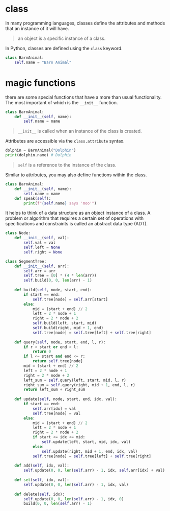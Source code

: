# class
In many programming languages, classes define the attributes and methods that an instance of it will have. 

> an object is a specific instance of a class.

In Python, classes are defined using the `class` keyword. 

```python
class BarnAnimal:
    self.name = "Barn Animal"
```

# magic functions
there are some special functions that have a more than usual functionality. The most important of which is the `__init__` function. 

```python
class BarnAnimal:
    def __init__(self, name):
        self.name = name
```

> `__init__` is called when an instance of the class is created.

Attributes are accessible via the `class.attribute` syntax. 

```python
dolphin = BarnAnimal("Dolphin")
print(dolphin.name) # Dolphin
```

> `self` is a reference to the instance of the class.

Similar to attributes, you may also define functions within the class. 

```python
class BarnAnimal:
    def __init__(self, name):
        self.name = name
    def speak(self):
        print(f"{self.name} says 'moo'")
```

It helps to think of a data structure as an object instance of a class. A problem or algorithm that requires a certain set of operations with specifications and constraints is called an abstract data type (ADT).

```python
class Node:
    def __init__(self, val):
        self.val = val
        self.left = None
        self.right = None

class SegmentTree:
    def __init__(self, arr):
        self.arr = arr
        self.tree = [0] * (4 * len(arr))
        self.build(0, 0, len(arr) - 1)
    
    def build(self, node, start, end):
        if start == end:
            self.tree[node] = self.arr[start]
        else:
            mid = (start + end) // 2
            left = 2 * node + 1
            right = 2 * node + 2
            self.build(left, start, mid)
            self.build(right, mid + 1, end)
            self.tree[node] = self.tree[left] + self.tree[right]
    
    def query(self, node, start, end, l, r):
        if r < start or end < l:
            return 0
        if l <= start and end <= r:
            return self.tree[node]
        mid = (start + end) // 2
        left = 2 * node + 1
        right = 2 * node + 2
        left_sum = self.query(left, start, mid, l, r)
        right_sum = self.query(right, mid + 1, end, l, r)
        return left_sum + right_sum
    
    def update(self, node, start, end, idx, val):
        if start == end:
            self.arr[idx] = val
            self.tree[node] = val
        else:
            mid = (start + end) // 2
            left = 2 * node + 1
            right = 2 * node + 2
            if start <= idx <= mid:
                self.update(left, start, mid, idx, val)
            else:
                self.update(right, mid + 1, end, idx, val)
            self.tree[node] = self.tree[left] + self.tree[right]
    
    def add(self, idx, val):
        self.update(0, 0, len(self.arr) - 1, idx, self.arr[idx] + val)
    
    def set(self, idx, val):
        self.update(0, 0, len(self.arr) - 1, idx, val)
    
    def delete(self, idx):
        self.update(0, 0, len(self.arr) - 1, idx, 0)
        build(0, 0, len(self.arr) - 1)
```
